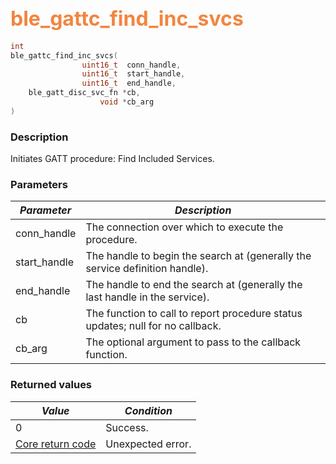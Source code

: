 ## <font color="#F2853F" style="font-size:24pt">ble\_gattc\_find\_inc\_svcs</font>

```c
int
ble_gattc_find_inc_svcs(
                uint16_t  conn_handle,
                uint16_t  start_handle,
                uint16_t  end_handle,
    ble_gatt_disc_svc_fn *cb,
                    void *cb_arg
)
```

### Description

Initiates GATT procedure: Find Included Services.

### Parameters

| *Parameter* | *Description* |
|-------------|---------------|
| conn\_handle | The connection over which to execute the procedure. |
| start\_handle | The handle to begin the search at (generally the service definition handle). |
| end\_handle | The handle to end the search at (generally the last handle in the service). |
| cb | The function to call to report procedure status updates; null for no callback. |
| cb\_arg | The optional argument to pass to the callback function. |

### Returned values

| *Value* | *Condition* |
|---------|-------------|
| 0 | Success. |
| [Core return code](../../ble_hs_return_codes/#return-codes-core) | Unexpected error. |
